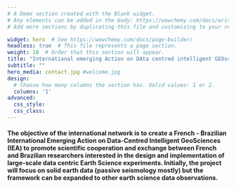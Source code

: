 ```yaml
---
# A Demo section created with the Blank widget.
# Any elements can be added in the body: https://wowchemy.com/docs/writing-markdown-latex/
# Add more sections by duplicating this file and customizing to your requirements.

widget: hero  # See https://wowchemy.com/docs/page-builder/
headless: true  # This file represents a page section.
weight: 10  # Order that this section will appear.
title: "International emerging Action on DAta centred intelligent GEOsciences"
subtitle: ""
hero_media: contact.jpg #welcome.jpg
design:
  # Choose how many columns the section has. Valid values: 1 or 2.
  columns: '1'
advanced:
  css_style:
  css_class:
---
```


#### The objective of the international network is to create a French - Brazilian International Emerging Action on Data-Centred Intelligent GeoSciences (IEA) to promote scientific cooperation and exchange between French and Brazilian researchers interested in the design and implementation of large-scale data centric Earth Science experiments. Initially, the project will focus on solid earth data (passive seismology mostly) but the framework can be expanded to other earth science data observations.
